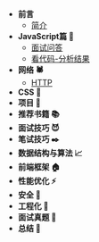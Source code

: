 * **前言**
    * [简介](README.md)
* **JavaScript篇 🧱**
    * [面试问答](javascript/questions.md)
    * [看代码-分析结果](javascript/analysis-code.md)
* **网络 🕷️**
    * [HTTP](network/http.md)
* **CSS 🎨**
* **项目 🧙‍**
* **推荐书籍 📚**
* **面试技巧 😈**
* **笔试技巧 ✒️**
* **数据结构与算法 📈️**
* **前端框架 🏠**
* **性能优化 ⚡️️**
* **安全 🔐️️**
* **工程化 🎩️️**
* **面试真题 📰️**
* **总结 🎉️️**

